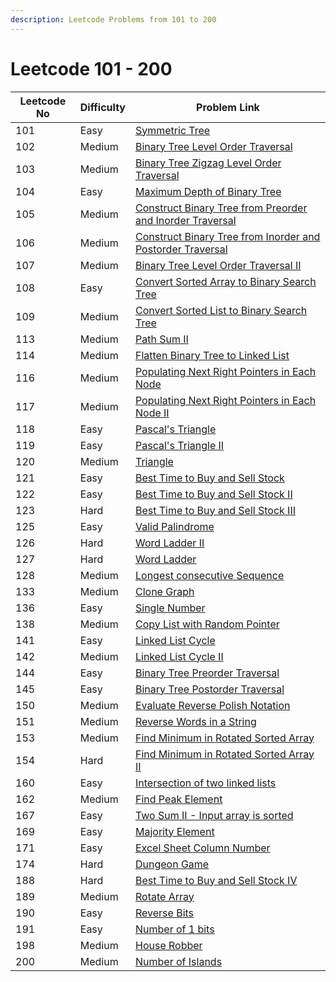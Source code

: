 ```yaml
---
description: Leetcode Problems from 101 to 200
---
```


# Leetcode 101 - 200



| Leetcode No | Difficulty | Problem Link                                                                                                                                                                               |
| ----------- | ---------- | ------------------------------------------------------------------------------------------------------------------------------------------------------------------------------------------ |
| 101         | Easy       | [Symmetric Tree](../difficulty-based-problem-index/leetcode-easy/leetcode-101-symmetric-tree.md)                                                                                           |
| 102         | Medium     | [Binary Tree Level Order Traversal](../difficulty-based-problem-index/leetcode-medium/leetcode-102-binary-tree-level-order-traversal.md)                                                   |
| 103         | Medium     | [Binary Tree Zigzag Level Order Traversal](../difficulty-based-problem-index/leetcode-medium/leetcode-103-binary-tree-zigzag-level-order-traversal.md)                                     |
| 104         | Easy       | [Maximum Depth of Binary Tree](../difficulty-based-problem-index/leetcode-easy/leetcode-104-maximum-depth-of-binary-tree.md)                                                               |
| 105         | Medium     | [Construct Binary Tree from Preorder and Inorder Traversal](../difficulty-based-problem-index/leetcode-medium/leetcode-105-construct-binary-tree-from-preorder-and-inorder-traversal.md)   |
| 106         | Medium     | [Construct Binary Tree from Inorder and Postorder Traversal](../difficulty-based-problem-index/leetcode-medium/leetcode-106-construct-binary-tree-from-inorder-and-postorder-traversal.md) |
| 107         | Medium     | [Binary Tree Level Order Traversal II](../difficulty-based-problem-index/leetcode-medium/leetcode-107-binary-tree-level-order-traversal-ii.md)                                             |
| 108         | Easy       | [Convert Sorted Array to Binary Search Tree](../difficulty-based-problem-index/leetcode-easy/leetcode-108-convert-sorted-array-to-binary-search-tree.md)                                   |
| 109         | Medium     | [Convert Sorted List to Binary Search Tree](../difficulty-based-problem-index/leetcode-medium/leetcode-109-convert-sorted-list-to-binary-search-tree.md)                                   |
| 113         | Medium     | [Path Sum II](../difficulty-based-problem-index/leetcode-medium/leetcode-113-path-sum-ii.md)                                                                                               |
| 114         | Medium     | [Flatten Binary Tree to Linked List](../difficulty-based-problem-index/leetcode-medium/leetcode-114-flatten-binary-tree-to-linked-list.md)                                                 |
| 116         | Medium     | [Populating Next Right Pointers in Each Node](../difficulty-based-problem-index/leetcode-medium/leetcode-116-populating-next-right-pointers-in-each-node.md)                               |
| 117         | Medium     | [Populating Next Right Pointers in Each Node II](../difficulty-based-problem-index/leetcode-medium/leetcode-117-populating-next-right-pointers-in-each-node-ii.md)                         |
| 118         | Easy       | [Pascal's Triangle](../difficulty-based-problem-index/leetcode-easy/leetcode-118-pascals-triangle.md)                                                                                      |
| 119         | Easy       | [Pascal's Triangle II](../difficulty-based-problem-index/leetcode-easy/leetcode-119-pascals-triangle-ii.md)                                                                                |
| 120         | Medium     | [Triangle](../difficulty-based-problem-index/leetcode-medium/leetcode-120-triangle.md)                                                                                                     |
| 121         | Easy       | [Best Time to Buy and Sell Stock](../difficulty-based-problem-index/leetcode-easy/leetcode-121-best-time-to-buy-and-sell-stock.md)                                                         |
| 122         | Easy       | [Best Time to Buy and Sell Stock II](../difficulty-based-problem-index/leetcode-easy/leetcode-122-best-time-to-buy-and-sell-stock-ii.md)                                                   |
| 123         | Hard       | [Best Time to Buy and Sell Stock III](../difficulty-based-problem-index/leetcode-hard/leetcode-123-best-time-to-buy-and-sell-stock-iii.md)                                                 |
| 125         | Easy       | [Valid Palindrome](../difficulty-based-problem-index/leetcode-easy/leetcode-125-valid-palindrome.md)                                                                                       |
| 126         | Hard       | [Word Ladder II](../difficulty-based-problem-index/leetcode-hard/leetcode-126-word-ladder-ii.md)                                                                                           |
| 127         | Hard       | [Word Ladder](../difficulty-based-problem-index/leetcode-hard/leetcode-127-word-ladder.md)                                                                                                 |
| 128         | Medium     | [Longest consecutive Sequence](../difficulty-based-problem-index/leetcode-medium/leetcode-128-longest-consecutive-sequence.md)                                                             |
| 133         | Medium     | [Clone Graph](../difficulty-based-problem-index/leetcode-medium/leetcode-133-clone-graph.md)                                                                                               |
| 136         | Easy       | [Single Number](../difficulty-based-problem-index/leetcode-easy/leetcode-136-single-number.md)                                                                                             |
| 138         | Medium     | [Copy List with Random Pointer](../difficulty-based-problem-index/leetcode-medium/leetcode-138-copy-list-with-random-pointer.md)                                                           |
| 141         | Easy       | [Linked List Cycle](../difficulty-based-problem-index/leetcode-easy/leetcode-141-linked-list-cycle.md)                                                                                     |
| 142         | Medium     | [Linked List Cycle II](../difficulty-based-problem-index/leetcode-medium/leetcode-142-linked-list-cycle-ii.md)                                                                             |
| 144         | Easy       | [Binary Tree Preorder Traversal](../difficulty-based-problem-index/leetcode-easy/leetcode-144-binary-tree-preorder-traversal.md)                                                           |
| 145         | Easy       | [Binary Tree Postorder Traversal](../difficulty-based-problem-index/leetcode-easy/leetcode-145-binary-tree-postorder-traversal.md)                                                         |
| 150         | Medium     | [Evaluate Reverse Polish Notation](../difficulty-based-problem-index/leetcode-medium/leetcode-150-evaluate-reverse-polish-notation.md)                                                     |
| 151         | Medium     | [Reverse Words in a String](../difficulty-based-problem-index/leetcode-medium/leetcode-151-reverse-words-in-a-string.md)                                                                   |
| 153         | Medium     | [Find Minimum in Rotated Sorted Array](../difficulty-based-problem-index/leetcode-medium/leetcode-153-find-minimum-in-rotated-sorted-array.md)                                             |
| 154         | Hard       | [Find Minimum in Rotated Sorted Array II](../difficulty-based-problem-index/leetcode-hard/leetcode-154-find-minimum-in-rotated-sorted-array-ii.md)                                         |
| 160         | Easy       | [Intersection of two linked lists](../difficulty-based-problem-index/leetcode-easy/leetcode-160-intersection-of-two-linked-lists.md)                                                       |
| 162         | Medium     | [Find Peak Element](../difficulty-based-problem-index/leetcode-medium/leetcode-162-find-peak-element.md)                                                                                   |
| 167         | Easy       | [Two Sum II - Input array is sorted](../difficulty-based-problem-index/leetcode-easy/leetcode-167-two-sum-ii-input-array-is-sorted.md)                                                     |
| 169         | Easy       | [Majority Element](../difficulty-based-problem-index/leetcode-easy/leetcode-169-majority-element.md)                                                                                       |
| 171         | Easy       | [Excel Sheet Column Number](../difficulty-based-problem-index/leetcode-easy/leetcode-171-excel-sheet-column-number.md)                                                                     |
| 174         | Hard       | [Dungeon Game](../difficulty-based-problem-index/leetcode-hard/leetcode-174-dungeon-game.md)                                                                                               |
| 188         | Hard       | [Best Time to Buy and Sell Stock IV](../difficulty-based-problem-index/leetcode-hard/leetcode-188-best-time-to-buy-and-sell-stock-iv.md)                                                   |
| 189         | Medium     | [Rotate Array](../difficulty-based-problem-index/leetcode-medium/leetcode-189-rotate-array.md)                                                                                             |
| 190         | Easy       | [Reverse Bits](../difficulty-based-problem-index/leetcode-easy/leetcode-190-reverse-bits.md)                                                                                               |
| 191         | Easy       | [Number of 1 bits](../difficulty-based-problem-index/leetcode-easy/leetcode-191-number-of-1-bits.md)                                                                                       |
| 198         | Medium     | [House Robber](../difficulty-based-problem-index/leetcode-medium/leetcode-198-house-robber.md)                                                                                             |
| 200         | Medium     | [Number of Islands](../difficulty-based-problem-index/leetcode-medium/leetcode-200-number-of-islands.md)                                                                                   |

